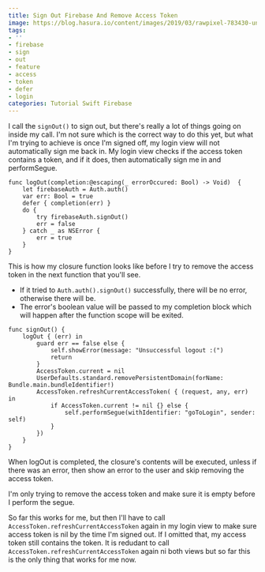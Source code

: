 ```yaml
---
title: Sign Out Firebase And Remove Access Token
image: https://blog.hasura.io/content/images/2019/03/rawpixel-783430-unsplash-1.jpg
tags:
- ''
- firebase
- sign
- out
- feature
- access
- token
- defer
- login
categories: Tutorial Swift Firebase
---
```


I call the `signOut()` to sign out, but there's really a lot of things going on inside my call. I'm not sure which is the correct way to do this yet, but what I'm trying to achieve is once I'm signed off, my login view will not automatically sign me back in. My login view checks if the access token contains a token, and if it does, then automatically sign me in and performSegue.

```
func logOut(completion:@escaping(_ errorOccured: Bool) -> Void)  {
    let firebaseAuth = Auth.auth()
    var err: Bool = true
    defer { completion(err) }
    do {
        try firebaseAuth.signOut()
        err = false
    } catch _ as NSError {
        err = true
    }
}
```

This is how my closure function looks like before I try to remove the access token in the next function that you'll see. 
* If it tried to `Auth.auth().signOut()` successfully,  there will be no error, otherwise there will be. 
* The error's boolean value will be passed to my completion block which will happen after the function scope will be exited.

```
func signOut() {
    logOut { (err) in
        guard err == false else {
            self.showError(message: "Unsuccessful logout :(")
            return
        }
        AccessToken.current = nil
        UserDefaults.standard.removePersistentDomain(forName: Bundle.main.bundleIdentifier!)
        AccessToken.refreshCurrentAccessToken( { (request, any, err) in
            if AccessToken.current != nil {} else {
                self.performSegue(withIdentifier: "goToLogin", sender: self)
            }
        })
    }
}
```
When logOut is completed, the closure's contents will be executed, unless if there was an error, then show an error to the user and skip removing the access token. 

I'm only trying to remove the access token and make sure it is empty before I perform the segue. 

So far this works for me, but then I'll have to call `AccessToken.refreshCurrentAccessToken` again in my login view to make sure access token is nil by the time I'm signed out. If I omitted that, my access token still contains the token. It is redudant to call `AccessToken.refreshCurrentAccessToken` again ni both views but so far this is the only thing that works for me now.
